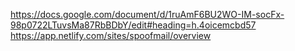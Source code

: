 https://docs.google.com/document/d/1ruAmF6BU2WO-IM-socFx-98p0722LTuvsMa87RbBDbY/edit#heading=h.4oicemcbd57
https://app.netlify.com/sites/spoofmail/overview